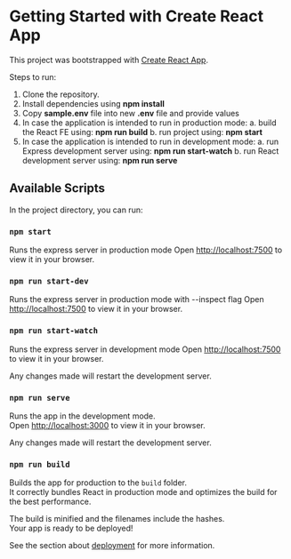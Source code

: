 # Getting Started with Create React App

This project was bootstrapped with [Create React App](https://github.com/facebook/create-react-app).

Steps to run:

1. Clone the repository.
2. Install dependencies using **npm install**
3. Copy **sample.env** file into new **.env** file and provide values
4. In case the application is intended to run in production mode:
   a. build the React FE using: **npm run build**
   b. run project using: **npm start**
5. In case the application is intended to run in development mode:
   a. run Express development server using: **npm run start-watch**
   b. run React development server using: **npm run serve**

## Available Scripts

In the project directory, you can run:

### `npm start`

Runs the express server in production mode
Open [http://localhost:7500](http://localhost:7500) to view it in your browser.

### `npm run start-dev`

Runs the express server in production mode with --inspect flag
Open [http://localhost:7500](http://localhost:7500) to view it in your browser.

### `npm run start-watch`

Runs the express server in development mode
Open [http://localhost:7500](http://localhost:7500) to view it in your browser.

Any changes made will restart the development server.

### `npm run serve`

Runs the app in the development mode.\
Open [http://localhost:3000](http://localhost:3000) to view it in your browser.

Any changes made will restart the development server.

### `npm run build`

Builds the app for production to the `build` folder.\
It correctly bundles React in production mode and optimizes the build for the best performance.

The build is minified and the filenames include the hashes.\
Your app is ready to be deployed!

See the section about [deployment](https://facebook.github.io/create-react-app/docs/deployment) for more information.
